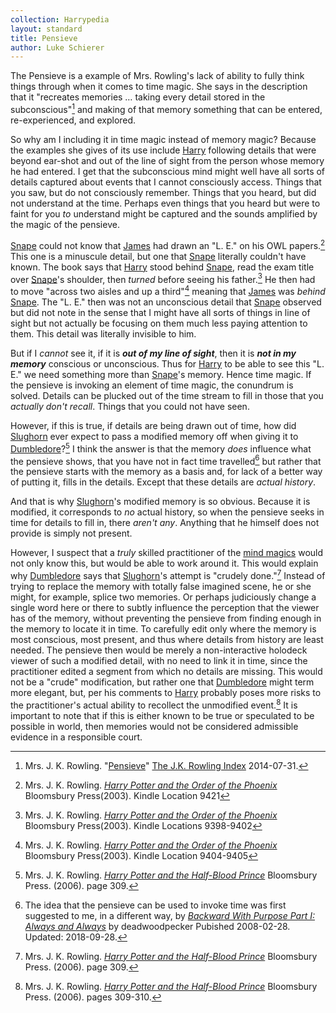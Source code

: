 ```yaml
---
collection: Harrypedia
layout: standard
title: Pensieve
author: Luke Schierer
---
```


The Pensieve is a example of Mrs. Rowling's lack of ability to fully think
things through when it comes to time magic. She says in the description that
it "recreates memories … taking every detail stored in the
subconscious"[^221202-5] and making of that memory something that can be
entered, re-experienced, and explored.

So why am I including it in time magic instead of memory magic? Because the
examples she gives of its use include [Harry] following details that were
beyond ear-shot and out of the line of sight from the person whose memory he
had entered. I get that the subconscious mind might well have all sorts of
details captured about events that I cannot consciously access. Things that
you saw, but do not consciously remember. Things that you heard, but did not
understand at the time. Perhaps even things that you heard but were to faint
for you _to_ understand might be captured and the sounds amplified by the magic
of the pensieve.

[Snape] could not know that [James] had drawn an "L. E." on his OWL
papers.[^221202-8] This one is a minuscule detail, but one that [Snape]
literally couldn't have known. The book says that [Harry] stood behind
[Snape], read the exam title over [Snape]'s shoulder, then _turned_ before
seeing his father.[^221202-11] He then had to move "across two aisles and up a
third"[^221202-12] meaning that [James] was _behind_ [Snape]. The "L. E."
then was not an unconscious detail that [Snape] observed but did not note in
the sense that I might have all sorts of things in line of sight but not
actually be focusing on them much less paying attention to them. This detail
was literally invisible to him.

But if I _cannot_ see it, if it is **_out of my line of sight_**, then it is
**_not in my memory_** conscious or unconscious. Thus for [Harry] to be
able to see this "L. E." we need something more than [Snape]'s memory. Hence
time magic. If the pensieve is invoking an element of time magic, the
conundrum is solved. Details can be plucked out of the time stream to fill in
those that you _actually don't recall_. Things that you could not have seen.

However, if this is true, if details are being drawn out of time, how did
[Slughorn] ever expect to pass a modified memory off when giving it to
[Dumbledore]?[^221202-9] I think the answer is that the memory _does_
influence what the pensieve shows, that you have not in fact time
travelled[^221202-10] but rather that the pensieve starts with the memory as a
basis and, for lack of a better way of putting it, fills in the details.
Except that these details are _actual history_.

And that is why [Slughorn]'s modified memory is so obvious. Because it is
modified, it corresponds to _no_ actual history, so when the pensieve seeks in
time for details to fill in, there _aren't any_. Anything that he himself does
not provide is simply not present.

However, I suspect that a _truly_ skilled practitioner of the [mind magics]
would not only know this, but would be able to work around it. This would explain why [Dumbledore] says that [Slughorn]'s attempt is "crudely done."[^240422-2] Instead of trying to replace the memory with totally false imagined scene, he or she might, for example, splice two memories. Or perhaps judiciously change a single word here or there to subtly influence the perception that the viewer has of the memory, without preventing the pensieve from finding enough in the memory to locate it in time. To carefully edit only where the memory is most conscious, most present, and thus where details from history are least needed. The pensieve then would be merely a non-interactive holodeck viewer of such a modified detail, with no need to link it in time, since the practitioner edited a segment from which no details are missing. This would not be a "crude" modification, but rather one that [Dumbledore] might term more elegant, but, per his comments to [Harry] probably poses more risks to the practitioner's actual ability to recollect the unmodified event.[^221202-13] It is important to note that if this is either known to be true or speculated to be possible in world, then memories would not be considered admissible evidence in a responsible court.

[mind magics]: /Harrypedia/magic/the_mind_arts/
[Slughorn]: /Harrypedia/people/slughorn/horace_eugene_flaccus/
[Snape]: /Harrypedia/people/Snape/Severus/
[James]: /Harrypedia/people/Potter/James/
[Sirius]: /Harrypedia/people/black/sirius_iii/
[Harry]: </Harrypedia/people/Potter/Harry James/>
[Dumbledore]: /Harrypedia/people/dumbledore/albus_percival_wulfric_brian/

[^221202-10]:
    The idea that the pensieve can be used to invoke time was first
    suggested to me, in a different way, by _[Backward With Purpose Part I:
    Always and Always](https://www.fanfiction.net/s/4101650)_ by deadwoodpecker
    Pubished 2008-02-28. Updated: 2018-09-28.

[^221202-5]:
    Mrs. J. K. Rowling.
    "[Pensieve](https://www.rowlingindex.org/work/pmpens/)"
    [The J.K. Rowling Index](https://www.rowlingindex.org) 2014-07-31.

[^221202-13]:
    Mrs. J. K. Rowling.
    _[Harry Potter and the Half-Blood Prince]_
    Bloomsbury Press. (2006). pages 309-310.

[^221202-9]:
    Mrs. J. K. Rowling.
    _[Harry Potter and the Half-Blood Prince]_
    Bloomsbury Press. (2006). page 309.

[^221202-11]:
    Mrs. J. K. Rowling.
    _[Harry Potter and the Order of the Phoenix](https://www.librarything.com/work/115/book/225886709)_
    Bloomsbury Press(2003). Kindle Locations 9398-9402

[^221202-12]:
    Mrs. J. K. Rowling.
    _[Harry Potter and the Order of the Phoenix](https://www.librarything.com/work/115/book/225886709)_
    Bloomsbury Press(2003). Kindle Location 9404-9405

[^221202-8]:
    Mrs. J. K. Rowling.
    _[Harry Potter and the Order of the Phoenix](https://www.librarything.com/work/115/book/225886709)_
    Bloomsbury Press(2003). Kindle Location 9421

[^221202-7]:
    Mrs. J. K. Rowling.
    _[Harry Potter and the Order of the Phoenix](https://www.librarything.com/work/115/book/225886709)_
    Bloomsbury Press(2003). Kindle Location 9449

[^221202-6]:
    Mrs. J. K. Rowling.
    _[Harry Potter and the Order of the Phoenix](https://www.librarything.com/work/115/book/225886709)_
    Bloomsbury Press(2003). Kindle Location 9455 and surrounding.

[^240422-2]:
    Mrs. J. K. Rowling.
    _[Harry Potter and the Half-Blood Prince]_
    Bloomsbury Press. (2006). page 309.

[Harry Potter and the Half-Blood Prince]: https://www.librarything.com/work/1133624/book/203684961
